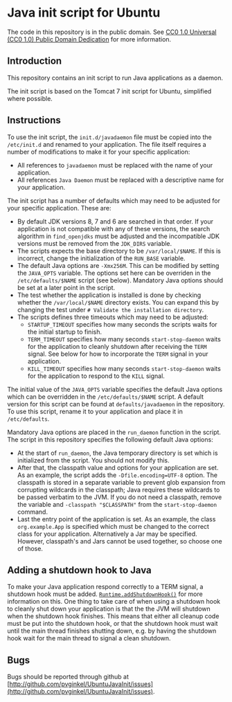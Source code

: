 # Java init script for Ubuntu

The code in this repository is in the public domain. See [CC0 1.0 Universal (CC0 1.0) Public Domain Dedication](http://creativecommons.org/publicdomain/zero/1.0/) for more information.

## Introduction

This repository contains an init script to run Java applications as a daemon.

The init script is based on the Tomcat 7 init script for Ubuntu, simplified
where possible.

## Instructions

To use the init script, the `init.d/javadaemon` file must be copied
into the `/etc/init.d` and renamed to your application. The file itself
requires a number of modifications to make it for your specific
application:

* All references to `javadaemon` must be replaced with the name of
  your application.
* All references `Java Daemon` must be replaced with a descriptive name
  for your application.

The init script has a number of defaults which may need to be adjusted
for your specific application. These are:

* By default JDK versions 8, 7 and 6 are searched in that order. If
  your application is not compatible with any of these versions,
  the search algorithm in `find_openjdks` must be adjusted and
  the incompatible JDK versions must be removed from the `JDK_DIRS`
  variable.
* The scripts expects the base directory to be `/var/local/$NAME`.
  If this is incorrect, change the initialization of the `RUN_BASE`
  variable.
* The default Java options are `-Xmx256M`. This can be modified by
  setting the `JAVA_OPTS` variable. The options set here can be
  overriden in the `/etc/defaults/$NAME` script (see below). Mandatory
  Java options should be set at a later point in the script.
* The test whether the application is installed is done by checking
  whether the `/var/local/$NAME` directory exists. You can expand this
  by changing the test under `# Validate the installation directory`.
* The scripts defines three timeouts which may need to be adjusted:
  * `STARTUP_TIMEOUT` specifies how many seconds the scripts waits
    for the initial startup to finish.
  * `TERM_TIMEOUT` specifies how many seconds `start-stop-daemon`
    waits for the application to cleanly shutdown after receiving
    the `TERM` signal. See below for how to incorporate the `TERM`
    signal in your application.
  * `KILL_TIMEOUT` specifies how many seconds `start-stop-daemon`
    waits for the application to respond to the `KILL` signal.

The initial value of the `JAVA_OPTS` variable specifies the default
Java options which can be overridden in the `/etc/defaults/$NAME`
script. A default version for this script can be found at
`defaults/javadaemon` in the repository. To use this script, rename
it to your application and place it in `/etc/defaults`.

Mandatory Java options are placed in the `run_daemon` function in
the script. The script in this repository specifies the following
default Java options:

* At the start of `run_daemon`, the Java temporary directory is set
  which is initialized from the script. You should not modify this.
* After that, the classpath value and options for your application are
  set. As an example, the script adds the `-Dfile.encoding=UTF-8`
  option. The classpath is stored in a separate variable to prevent
  glob expansion from corrupting wildcards in the classpath; Java
  requires these wildcards to be passed verbatim to the JVM. If you
  do not need a classpath, remove the variable and
  `-classpath "$CLASSPATH"` from the `start-stop-daemon` command.
* Last the entry point of the application is set. As an example,
  the class `org.example.App` is specified which must be changed to the
  correct class for your application. Alternatively a Jar may be
  specified. However, classpath's and Jars cannot be used together,
  so choose one of those.

## Adding a shutdown hook to Java

To make your Java application respond correctly to a TERM signal,
a shutdown hook must be added. [`Runtime.addShutdownHook()`](http://docs.oracle.com/javase/7/docs/api/java/lang/Runtime.html#addShutdownHook%28java.lang.Thread%29)
for more information on this. One thing to take care of when using a
shutdown hook to cleanly shut down your application is that the
the JVM will shutdown when the shutdown hook finishes. This means
that either all cleanup code must be put into the shutdown hook,
or that the shutdown hook must wait until the main thread finishes
shutting down, e.g. by having the shutdown hook wait for the main
thread to signal a clean shutdown.

## Bugs

Bugs should be reported through github at
[http://github.com/pvginkel/UbuntuJavaInit/issues](http://github.com/pvginkel/UbuntuJavaInit/issues).
